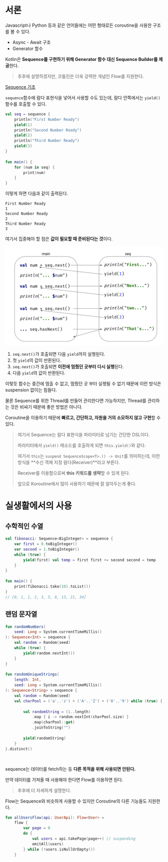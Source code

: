 # 서론

Javascript나 Python 등과 같은 언어들에는 어떤 형태로든 coroutine을 사용한 구조를 볼 수 있다.

- Async - Await 구조
- Generator 함수

Kotlin은 **Sequence를 구현하기 위해 Generator 함수 대신 Sequence Builder를 제공**한다.

> 추후에 설명하겠지만, 코틀린은 더욱 강력한 개념인 Flow를 지원한다.

[Sequence 기초](../../../../kotlin/sequence.md)

`sequence`함수에 람다 표현식을 넣어서 사용할 수도 있는데, 람다 안쪽에서는 `yield()`함수를 호출할 수 있다.

``` kotlin
val seq = sequence {
    println("First Number Ready")
    yield(1)
    println("Second Number Ready")
    yield(2)
    println("Third Number Ready")
    yield(3)
}

fun main() {
    for (num in seq) {
        print(num)
    }
}
```

이렇게 하면 다음과 같이 출력된다.

```
First Number Ready
1
Second Number Ready
2
Third Number Ready
3
```

여기서 집중해야 할 점은 **값이 필요할 때 준비된다는 것**이다.

![Sequence](../../images/Sequence.png)

1. `seq.next()`가 호출되면 다음 `yield`까지 실행된다.
2. 첫 `yield`의 값이 반환된다.
3. `seq.next()`가 호출되면 **이전에 멈췄던 곳부터 다시 실행**된다.
4. 다음 `yield`의 값이 반환된다.

이렇듯 함수는 중간에 멈출 수 없고, 멈췄던 곳 부터 실행될 수 없기 때문에 이런 방식은 suspension 없이는 힘들다.

물론 Sequence를 위한 Thread를 만들어 관리한다면 가능하지만, Thread를 관리하는 것은 비싸기 때문에 좋은 방법은 아니다.

Coroutine을 이용하기 때문에 **빠르고, 간단하고, 자원을 거의 소모하지 않고 구현**할 수 있다.

> 여기서 Sequence는 람다 표현식을 파라미터로 넘기는 간단한 DSL이다.
>
> 파라미터에서 `yield()` 메소드를 호출하게 되면 `this.yield()`와 같다.
>
> 여기서 `this`는 `suspend SequenceScope<T>.() -> Unit`를 의미하는데, 이런 방식을 **수신 객체 지정 람다(Receiver)**라고 부른다.
>
> Receiver를 이용함으로써 **this 키워드를 생략**할 수 있게 된다.
>
> 앞으로 Koroutine에서 많이 사용하기 때문에 잘 알아두는게 좋다.

# 실생활에서의 사용

## 수학적인 수열

``` kotlin
val fibonacci: Sequence<BigInteger> = sequence {
    var first = 0.toBigInteger()
    var second = 1.toBigInteger()
    while (true) {
        yield(first) val temp = first first += second second = temp
    }
}

fun main() {
    print(fibonacci.take(10).toList())
}
// [0, 1, 1, 2, 3, 5, 8, 13, 21, 34]
```

## 랜덤 문자열

``` kotlin
fun randomNumbers(
    seed: Long = System.currentTimeMillis()
): Sequence<Int> = sequence {
    val random = Random(seed)
    while (true) {
        yield(random.nextInt())
    }
}

fun randomUniqueStrings(
    length: Int,
    seed: Long = System.currentTimeMillis()
): Sequence<String> = sequence {
	val random = Random(seed)
    val charPool = ('a'..'z') + ('A'..'Z') + ('0'..'9') while (true) {
        
        val randomString = (1..length)
        	.map { i -> random.nextInt(charPool.size) }
        	.map(charPool::get)
        	.joinToString("")
        
        yield(randomString)
    }
}.distinct()
```

<br>

sequence는 데이터를 fetch하는 등 **다른 목적을 위해 사용되면 안된다.**

만약 데이터를 가져올 때 사용해야 한다면 Flow를 이용하면 된다.

> 추후에 더 자세하게 설명한다.

Flow는 Sequence와 비슷하게 사용할 수 있지만 Coroutine의 다른 기능들도 지원한다.

``` kotlin
fun allUsersFlow(api: UserApi): Flow<User> =
	flow {
        var page = 0
        do {
            val users = api.takePage(page++) // suspending
            emitAll(users)
        } while (!users.isNullOrEmpty())
    }
```

